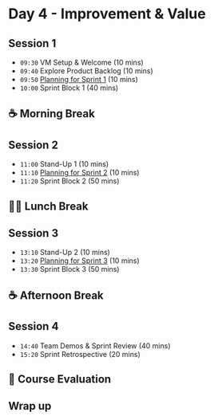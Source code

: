 # Day 4 - Improvement & Value

## Session 1
- `09:30` VM Setup & Welcome (10 mins)
- `09:40` Explore Product Backlog (10 mins)
- `09:50` [Planning for Sprint 1](../day4/sprint1.md) (10 mins)
- `10:00` Sprint Block 1 (40 mins)

## ☕ Morning Break

## Session 2

- `11:00` Stand-Up 1 (10 mins)
- `11:10` [Planning for Sprint 2](../day4/sprint2.md) (10 mins)
- `11:20` Sprint Block 2 (50 mins)

## 🥪🥤 Lunch Break

## Session 3

- `13:10` Stand-Up 2 (10 mins)
- `13:20` [Planning for Sprint 3](../day4/sprint3.md) (10 mins)
- `13:30` Sprint Block 3 (50 mins)

## ☕ Afternoon Break

## Session 4

- `14:40` Team Demos & Sprint Review (40 mins)
- `15:20` Sprint Retrospective (20 mins)

## 💯 Course Evaluation

## Wrap up

